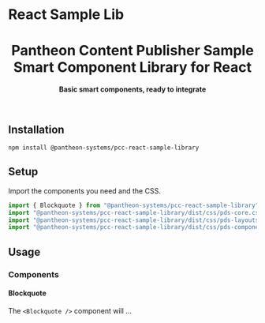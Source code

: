 # React Sample Lib

<div align="center">
	<h1>Pantheon Content Publisher Sample Smart Component Library for React</h1>
	<p>
		<b>Basic smart components, ready to integrate</b>
	</p>
	<br>
</div>

## Installation

```console
npm install @pantheon-systems/pcc-react-sample-library
```

## Setup

Import the components you need and the CSS.

```javascript
import { Blockquote } from "@pantheon-systems/pcc-react-sample-library";
import "@pantheon-systems/pcc-react-sample-library/dist/css/pds-core.css";
import "@pantheon-systems/pcc-react-sample-library/dist/css/pds-layouts.css";
import "@pantheon-systems/pcc-react-sample-library/dist/css/pds-components.css";
```

## Usage

### Components

#### Blockquote

The `<Blockquote />` component will ...
